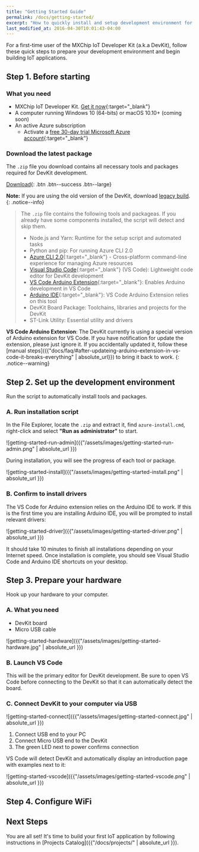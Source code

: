 ```yaml
---
title: "Getting Started Guide"
permalink: /docs/getting-started/
excerpt: "How to quickly install and setup development environment for use with DevKit."
last_modified_at: 2016-04-30T10:01:43-04:00
---
```


For a first-time user of the MXChip IoT Developer Kit (a.k.a DevKit), follow these quick steps to prepare your development environment and begin building IoT applications.

## Step 1. Before starting

### What you need

* MXChip IoT Developer Kit. [Get it now](http://microsoft.github.io/azure-iot-developer-kit){:target="_blank"}
* A computer running Windows 10 (64-bits) or macOS 10.10+ (coming soon)
* An active Azure subscription
  * Activate a [free 30-day trial Microsoft Azure account](https://azureinfo.microsoft.com/us-freetrial.html){:target="_blank"}

### Download the latest package

The `.zip` file you download contains all necessary tools and packages required for DevKit development.

[<i class='fa fa-download'></i> Download](https://azureboard.blob.core.windows.net/installpackage/usb_install_latest.zip){: .btn .btn--success .btn--large}

**Note:** If you are using the old version of the DevKit, download [legacy build](https://azureboard.blob.core.windows.net/installpackage/usb_install_legacy.zip).
{: .notice--info}

> The `.zip` file contains the following tools and packageas. If you already have some components installed, the script will detect and skip them.
> * Node.js and Yarn: Runtime for the setup script and automated tasks
> * Python and pip: For running Azure CLI 2.0
> * [Azure CLI 2.0](https://docs.microsoft.com/en-us/cli/azure/overview){:target="_blank"} - Cross-platform  command-line experience for managing Azure resources
> * [Visual Studio Code](https://code.visualstudio.com/){:target="_blank"} (VS Code): Lightweight code editor for DevKit development
> * [VS Code Arduino Extension](https://marketplace.visualstudio.com/items?itemName=vsciot-vscode.vscode-arduino){:target="_blank"}: Enables Arduino development in VS Code
> * [Arduino IDE](https://www.arduino.cc/en/Main/Software){:target="_blank"}: VS Code Arduino Extension relies on this tool
> * DevKit Board Package: Toolchains, libraries and projects for the DevKit
> * ST-Link Utility: Essential utility and drivers

**VS Code Arduino Extension**: The DevKit currently is using a special version of Arduino extension for VS Code. If you have notification for update the extension, please just ignore it. If you accidentally updated it, follow these [manual steps]({{"docs/faq/#after-updateing-arduino-extension-in-vs-code-it-breaks-everything" | absolute_url}}) to bring it back to work.
{: .notice--warning}

## Step 2. Set up the development environment

Run the script to automatically install tools and packages.

### A. Run installation script

In the File Explorer, locate the `.zip` and extract it, find `azure-install.cmd`, right-click and select **"Run as administrator"** to start.

![getting-started-run-admin]({{"/assets/images/getting-started-run-admin.png" | absolute_url }})

During installation, you will see the progress of each tool or package.

![getting-started-install]({{"/assets/images/getting-started-install.png" | absolute_url }})

### B. Confirm to install drivers

The VS Code for Arduino extension relies on the Arduino IDE to work. If this is the first time you are installing Arduino IDE, you will be prompted to install relevant drivers:

![getting-started-driver]({{"/assets/images/getting-started-driver.png" | absolute_url }})

It should take 10 minutes to finish all installations depending on your Internet speed. Once installation is complete, you should see Visual Studio Code and Arduino IDE shortcuts on your desktop.

## Step 3. Prepare your hardware

Hook up your hardware to your computer.

### A. What you need

* DevKit board
* Micro USB cable

![getting-started-hardware]({{"/assets/images/getting-started-hardware.jpg" | absolute_url }})

### B. Launch VS Code

This will be the primary editor for DevKit development. Be sure to open VS Code before connecting to the DevKit so that it can automatically detect the board.

### C. Connect DevKit to your computer via USB

![getting-started-connect]({{"/assets/images/getting-started-connect.jpg" | absolute_url }})

1. Connect USB end to your PC
2. Connect Micro USB end to the DevKit
3. The green LED next to power confirms connection

VS Code will detect DevKit and automatically display an introduction page with examples next to it:

![getting-started-vscode]({{"/assets/images/getting-started-vscode.png" | absolute_url }})

## Step 4. Configure WiFi



## Next Steps

You are all set! It's time to build your first IoT application by following instructions in [Projects Catalog]({{"/docs/projects/" | absolute_url }}).
